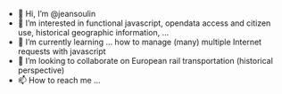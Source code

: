 - 👋 Hi, I’m @jeansoulin
- 👀 I’m interested in functional javascript, opendata access and citizen use, historical geographic information, ...
- 🌱 I’m currently learning ... how to manage (many) multiple Internet requests with javascript
- 💞️ I’m looking to collaborate on European rail transportation (historical perspective)
- 📫 How to reach me ...

<!---
jeansoulin/jeansoulin is a ✨ special ✨ repository because its `README.md` (this file) appears on your GitHub profile.
You can click the Preview link to take a look at your changes.
--->
